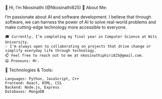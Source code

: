 👋 Hi, I’m Nkosinathi (@Nkosinathi825)
👀 About Me:

I’m passionate about AI and software development. I believe that through software, we can harness the power of AI to solve real-world problems and make cutting-edge technology more accessible to everyone.

    🎓 Currently, I’m completing my final year in Computer Science at Wits University.
    💡 I'm always open to collaborating on projects that drive change or simplify everyday life through technology.
    📫 Feel free to reach out to me at nkosinathiphiri825@gmail.com.
    😄 Pronouns: Mr.
  

🔧 Technologies & Tools:

    Languages: Python, JavaScript, C++
    Frontend: React, HTML, CSS
    Backend: Node.js, Express
    Databases: MongoDB

